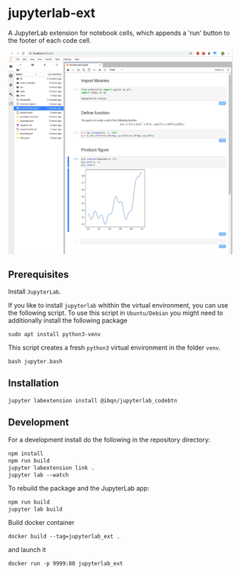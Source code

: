# jupyterlab-ext

A JupyterLab extension for notebook cells, which appends a 'run' button to the footer of each code cell.

![screenshot](screenshot.png)

## Prerequisites
Install `JupyterLab`.

If you like to install `jupyterlab` whithin the virtual environment, you can use the following script. To use this script in `Ubuntu/Debian` you might need to additionally install the following package
```shell
sudo apt install python3-venv
```
This script creates a fresh `python3` virtual environment in the folder `venv`.
```shell
bash jupyter.bash
```

## Installation
```shell
jupyter labextension install @ibqn/jupyterlab_codebtn
```

## Development
For a development install do the following in the repository directory:
```shell
npm install
npm run build
jupyter labextension link .
jupyter lab --watch
```
To rebuild the package and the JupyterLab app:
```shell
npm run build
jupyter lab build
```

Build docker container
```shell
docker build --tag=jupyterlab_ext .
```
and launch it
```shell
docker run -p 9999:80 jupyterlab_ext
```
